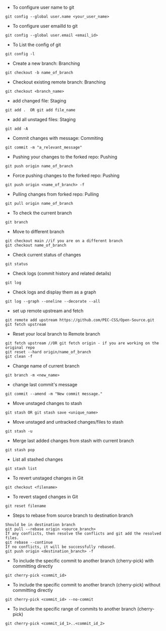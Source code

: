 - To configure user name to git
``` 
git config --global user.name <your_user_name>
```

- To configure user emailId to git
``` 
git config --global user.email <email_id>
```

- To List the config of git
``` 
git config -l 
```

- Create a new branch: Branching
``` 
git checkout -b name_of_branch 
```

- Checkout existing remote branch: Branching
``` 
git checkout <branch_name> 
```

- add changed file: Staging
``` 
git add .  OR git add file_name 
```

- add all unstaged files: Staging
``` 
git add -A 
```

- Commit changes with message: Commiting
``` 
git commit -m "a_relevant_message"
```

- Pushing your changes to the forked repo: Pushing
``` 
git push origin name_of_branch
```

- Force pushing changes to the forked repo: Pushing
``` 
git push origin <name_of_branch> -f
```

- Pulling changes from forked repo: Pulling
``` 
git pull origin name_of_branch
```

- To check the current branch 
``` 
git branch
```

- Move to different branch
``` 
git checkout main //if you are on a different branch
git checkout name_of_branch
```

- Check current status of changes
```
git status
```

- Check logs (commit history and related details)
```
git log
```

- Check logs and display them as a graph
```
git log --graph --oneline --decorate --all
```

- set up remote upstream and fetch
```
git remote add upstream https://github.com/PEC-CSS/Open-Source.git
git fetch upstream
```

- Reset your local branch to Remote branch
```
git fetch upstream //OR git fetch origin - if you are working on the original repo
git reset --hard origin/name_of_branch
git clean -f
```

- Change name of current branch
```
git branch -m <new_name> 
```

- change last commit's message
``` 
git commit --amend -m "New commit message."
```

- Move unstaged changes to stash
```
git stash OR git stash save <unique_name>
```

- Move unstaged and untracked changes/files to stash
```
git stash -u
```

- Merge last added changes from stash with current branch
```
git stash pop
```

- List all stashed changes
```
git stash list
```

- To revert unstaged changes in Git
```
git checkout <filename>
```

- To revert staged changes in Git
```
git reset filename
```

- Steps to rebase from source branch to destination branch
```
Should be in destination branch
git pull --rebase origin <source_branch>
If any conflicts, then resolve the conflicts and git add the resolved files.
git rebase --continue
If no conflicts, it will be successfully rebased.
git push origin <destination_branch> -f
```

- To include the specific commit to another branch (cherry-pick) with committing directly
```
git cherry-pick <commit_id>
```

- To include the specific commit to another branch (cherry-pick) without committing directly
```
git cherry-pick <commit_id> --no-commit
```

- To include the specific range of commits to another branch (cherry-pick) 
```
git cherry-pick <commit_id_1>..<commit_id_2>
```
